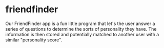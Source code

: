 # friendfinder

Our FriendFinder app is a fun little program that let's the user answer a series of questions to determine 
the sorts of personality they have. The information is then stored and potentially matched to another
user with a similar "personality score".